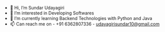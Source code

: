 - 👋 Hi, I’m Sundar Udayagiri
- 👀 I’m interested in Developing Softwares
- 🌱 I’m currently learning Backend Technologies with Python and Java 
- 📫 Can reach me on 
            -   +91 6362807336
            -   udayagirisundar10@gmail.com

<!---
sundarum10/sundarum10 is a ✨ special ✨ repository because its `README.md` (this file) appears on your GitHub profile.
You can click the Preview link to take a look at your changes.
--->
